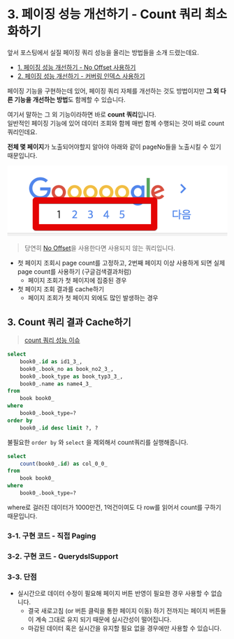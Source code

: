 # 3. 페이징 성능 개선하기 - Count 쿼리 최소화하기 

앞서 포스팅에서 실질 페이징 쿼리 성능을 올리는 방법들을 소개 드렸는데요.

* [1. 페이징 성능 개선하기 - No Offset 사용하기](https://jojoldu.tistory.com/528)
* [2. 페이징 성능 개선하기 - 커버링 인덱스 사용하기](https://jojoldu.tistory.com/529)

페이징 기능을 구현하는데 있어, 페이징 쿼리 자체를 개선하는 것도 방법이지만 **그 외 다른 기능을 개선하는 방법**도 함께할 수 있습니다.  
  
여기서 말하는 그 외 기능이라하면 바로 **count 쿼리**입니다.  
일반적인 페이징 기능에 있어 데이터 조회와 함께 매번 함께 수행되는 것이 바로 count 쿼리인데요.  
  
**전체 몇 페이지**가 노출되어야할지 알아야 아래와 같이 pageNo들을 노출시킬 수 있기 때문입니다.

![count_no](./images/3/count_no.png)

> 당연히 [No Offset](https://jojoldu.tistory.com/528)을 사용한다면 사용되지 않는 쿼리입니다.


* 첫 페이지 조회시 page count를 고정하고, 2번째 페이지 이상 사용하게 되면 실제 page count를 사용하기 (구글검색결과처럼)
  * 페이지 조회가 첫 페이지에 집중된 경우
* 첫 페이지 조회 결과를 cache하기
  * 페이지 조회가 첫 페이지 외에도 많인 발생하는 경우

## 3. Count 쿼리 결과 Cache하기 

> [count 쿼리 성능 이슈](https://jojoldu.tistory.com/516)

```sql
select
    book0_.id as id1_3_,
    book0_.book_no as book_no2_3_,
    book0_.book_type as book_typ3_3_,
    book0_.name as name4_3_ 
from
    book book0_ 
where
    book0_.book_type=? 
order by
    book0_.id desc limit ?, ?
```

불필요한 ```order by``` 와 ```select``` 을 제외해서 count쿼리를 실행해줍니다.

```sql
select
    count(book0_.id) as col_0_0_ 
from
    book book0_ 
where
    book0_.book_type=?
```

where로 걸러진 데이터가 1000만건, 1억건이여도 다 row를 읽어서 count를 구하기 때문입니다.  

### 3-1. 구현 코드 - 직접 Paging 

### 3-2. 구현 코드 - QuerydslSupport

### 3-3. 단점

* 실시간으로 데이터 수정이 필요해 페이지 버튼 반영이 필요한 경우 사용할 수 없습니다.
  * 결국 새로고침 (or 버튼 클릭을 통한 페이지 이동) 하기 전까지는 페이지 버튼들이 계속 그대로 유지 되기 때문에 실시간성이 떨어집니다.
  * 마감된 데이터 혹은 실시간을 유지할 필요 없을 경우에만 사용할 수 있습니다.

